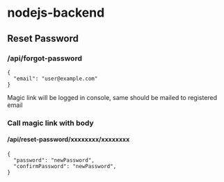 # nodejs-backend

## Reset Password
### /api/forgot-password
```
{
  "email": "user@example.com"
}
```
Magic link will be logged in console, same should be mailed to registered email

### Call magic link with body
#### /api/reset-password/xxxxxxxx/xxxxxxxx
```
{
  "password": "newPassword",
  "confirmPassword": "newPassword",
}
```
